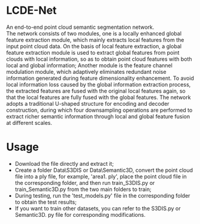 # LCDE-Net
An end-to-end point cloud semantic segmentation network.  
The network consists of two modules, one is a locally enhanced global feature extraction module, which mainly extracts local features from the input point cloud data. On the basis of local feature extraction, a global feature extraction module is used to extract global features from point clouds with local information, so as to obtain point cloud features with both local and global information; Another module is the feature channel modulation module, which adaptively eliminates redundant noise information generated during feature dimensionality enhancement. To avoid local information loss caused by the global information extraction process, the extracted features are fused with the original local features again, so that the local features are fully fused with the global features. The network adopts a traditional U-shaped structure for encoding and decoder construction, during which four downsampling operations are performed to extract richer semantic information through local and global feature fusion at different scales.
# Usage
* Download the file directly and extract it;  
* Create a folder Data\S3DIS or Data\Semantic3D, convert the point cloud file into a ply file, for example, 'area1. ply', place the point cloud file in the corresponding folder, and then run train_S3DIS.py or train_Semantic3D.py from the two main folders to train;  
* During testing, run the 'test_models.py' file in the corresponding folder to obtain the test results;  
* If you want to train other datasets, you can refer to the S3DIS.py or Semantic3D. py file for corresponding modifications.
